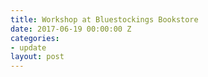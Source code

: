 ```yaml
---
title: Workshop at Bluestockings Bookstore
date: 2017-06-19 00:00:00 Z
categories:
- update
layout: post
---
```


